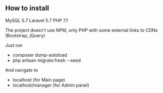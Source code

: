 ## How to install

MySQL 5.7
Laravel 5.7
PHP 7.1

The project doesn't use NPM,
only PHP with some external links to CDNs (Bootstrap, jQuery)

Just run 
- composer dump-autoload
- php artisan migrate:fresh --seed

And navigate to
- localhost (for Main page)
- localhost/manager (for Admin panel)
